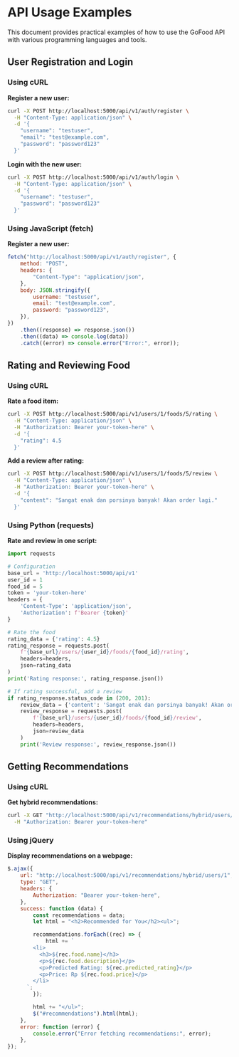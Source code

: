 # API Usage Examples

This document provides practical examples of how to use the GoFood API with various programming languages and tools.

## User Registration and Login

### Using cURL

**Register a new user:**

```bash
curl -X POST http://localhost:5000/api/v1/auth/register \
  -H "Content-Type: application/json" \
  -d '{
    "username": "testuser",
    "email": "test@example.com",
    "password": "password123"
  }'
```

**Login with the new user:**

```bash
curl -X POST http://localhost:5000/api/v1/auth/login \
  -H "Content-Type: application/json" \
  -d '{
    "username": "testuser",
    "password": "password123"
  }'
```

### Using JavaScript (fetch)

**Register a new user:**

```javascript
fetch("http://localhost:5000/api/v1/auth/register", {
    method: "POST",
    headers: {
        "Content-Type": "application/json",
    },
    body: JSON.stringify({
        username: "testuser",
        email: "test@example.com",
        password: "password123",
    }),
})
    .then((response) => response.json())
    .then((data) => console.log(data))
    .catch((error) => console.error("Error:", error));
```

## Rating and Reviewing Food

### Using cURL

**Rate a food item:**

```bash
curl -X POST http://localhost:5000/api/v1/users/1/foods/5/rating \
  -H "Content-Type: application/json" \
  -H "Authorization: Bearer your-token-here" \
  -d '{
    "rating": 4.5
  }'
```

**Add a review after rating:**

```bash
curl -X POST http://localhost:5000/api/v1/users/1/foods/5/review \
  -H "Content-Type: application/json" \
  -H "Authorization: Bearer your-token-here" \
  -d '{
    "content": "Sangat enak dan porsinya banyak! Akan order lagi."
  }'
```

### Using Python (requests)

**Rate and review in one script:**

```python
import requests

# Configuration
base_url = 'http://localhost:5000/api/v1'
user_id = 1
food_id = 5
token = 'your-token-here'
headers = {
    'Content-Type': 'application/json',
    'Authorization': f'Bearer {token}'
}

# Rate the food
rating_data = {'rating': 4.5}
rating_response = requests.post(
    f'{base_url}/users/{user_id}/foods/{food_id}/rating',
    headers=headers,
    json=rating_data
)
print('Rating response:', rating_response.json())

# If rating successful, add a review
if rating_response.status_code in (200, 201):
    review_data = {'content': 'Sangat enak dan porsinya banyak! Akan order lagi.'}
    review_response = requests.post(
        f'{base_url}/users/{user_id}/foods/{food_id}/review',
        headers=headers,
        json=review_data
    )
    print('Review response:', review_response.json())
```

## Getting Recommendations

### Using cURL

**Get hybrid recommendations:**

```bash
curl -X GET "http://localhost:5000/api/v1/recommendations/hybrid/users/1?limit=5&alpha=0.7" \
  -H "Authorization: Bearer your-token-here"
```

### Using jQuery

**Display recommendations on a webpage:**

```javascript
$.ajax({
    url: "http://localhost:5000/api/v1/recommendations/hybrid/users/1",
    type: "GET",
    headers: {
        Authorization: "Bearer your-token-here",
    },
    success: function (data) {
        const recommendations = data;
        let html = "<h2>Recommended for You</h2><ul>";

        recommendations.forEach((rec) => {
            html += `
        <li>
          <h3>${rec.food.name}</h3>
          <p>${rec.food.description}</p>
          <p>Predicted Rating: ${rec.predicted_rating}</p>
          <p>Price: Rp ${rec.food.price}</p>
        </li>
      `;
        });

        html += "</ul>";
        $("#recommendations").html(html);
    },
    error: function (error) {
        console.error("Error fetching recommendations:", error);
    },
});
```
